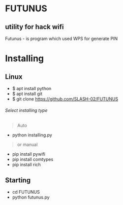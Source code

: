 # FUTUNUS
## utility for hack wifi
Futunus - is program which used WPS for generate PIN
# Installing
## Linux
- $ apt install python
- $ apt install git
- $ git clone https://github.com/SLASH-02/FUTUNUS
###### Select installing type
> Auto
- python installing.py
> or manual
- pip install pywifi
- pip install comtypes
- pip install rich

## Starting
- cd FUTUNUS
- python futunus.py
